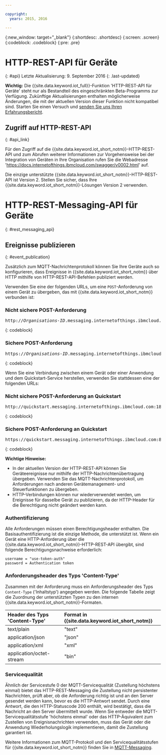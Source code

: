 ```yaml
---

copyright:
  years: 2015, 2016

---
```


{:new_window: target="_blank"}
{:shortdesc: .shortdesc}
{:screen: .screen}
{:codeblock: .codeblock}
{:pre: .pre}

# HTTP-REST-API für Geräte
{: #api}
Letzte Aktualisierung: 9. September 2016
{: .last-updated}

**Wichtig:** Die {{site.data.keyword.iot_full}}-Funktion 'HTTP-REST-API für Geräte' steht nur als Bestandteil des eingeschränkten Beta-Programms zur Verfügung. Zukünftige Aktualisierungen enthalten möglicherweise Änderungen, die mit der aktuellen Version dieser Funktion nicht kompatibel sind. Starten Sie einen Versuch und [senden Sie uns Ihren Erfahrungsbericht](https://developer.ibm.com/answers/smart-spaces/17/internet-of-things.html).

## Zugriff auf HTTP-REST-API
{: #api_link}

Für den Zugriff auf die {{site.data.keyword.iot_short_notm}}-HTTP-REST-API und zum Abrufen weiterer Informationen zur Vorgehensweise bei der Integration von Geräten in Ihre Organisation rufen Sie die Webadresse 'https://docs.internetofthings.ibmcloud.com/swagger/v0002.html' auf.

Die einzige unterstützte {{site.data.keyword.iot_short_notm}}-HTTP-REST-API ist Version 2. Stellen Sie sicher, dass Ihre {{site.data.keyword.iot_short_notm}}-Lösungen Version 2 verwenden.

# HTTP-REST-Messaging-API für Geräte
{: #rest_messaging_api}

## Ereignisse publizieren
{: #event_publication}

Zusätzlich zum MQTT-Nachrichtenprotokoll können Sie Ihre Geräte auch so konfigurieren, dass Ereignisse in {{site.data.keyword.iot_short_notm}} über HTTP mithilfe von HTTP-REST-API-Befehlen publiziert werden.

Verwenden Sie eine der folgenden URLs, um eine `POST`-Anforderung von einem Gerät zu übergeben, das mit {{site.data.keyword.iot_short_notm}} verbunden ist:

### Nicht sichere POST-Anforderung
<pre class="pre">http://<var class="keyword varname">Organisations-ID</var>.messaging.internetofthings.ibmcloud.com:1883/api/v0002/device/types/<var class="keyword varname">Typ-ID</var>/devices/<var class="keyword varname">Geräte-ID</var>/events/<var class="keyword varname">Ereignis-ID</var></pre>
{: codeblock}

### Sichere POST-Anforderung
<pre class="pre">https://<var class="keyword varname">Organisations-ID</var>.messaging.internetofthings.ibmcloud.com:8883/api/v0002/device/types/<var class="keyword varname">Typ-ID</var>/devices/<var class="keyword varname">Geräte-ID</var>/events/<var class="keyword varname">Ereignis-ID</var></pre>
{: codeblock}

Wenn Sie eine Verbindung zwischen einem Gerät oder einer Anwendung und dem Quickstart-Service herstellen, verwenden Sie stattdessen eine der folgenden URLs:

### Nicht sichere POST-Anforderung an Quickstart
<pre class="pre">http://quickstart.messaging.internetofthings.ibmcloud.com:1883/api/v0002/device/types/<var class="keyword varname">Typ-ID</var>/devices/<var class="keyword varname">Geräte-ID</var>/events/<var class="keyword varname">Ereignis-ID</var></pre>
{: codeblock}

### Sichere POST-Anforderung an Quickstart
<pre class="pre">https://quickstart.messaging.internetofthings.ibmcloud.com:8883/api/v0002/device/types/<var class="keyword varname">Typ-ID</var>/devices/<var class="keyword varname">Geräte-ID</var>/events/<var class="keyword varname">Ereignis-ID</var></pre>
{: codeblock}

**Wichtige Hinweise:**
- In der aktuellen Version der HTTP-REST-API können Sie Geräteereignisse nur mithilfe der HTTP-Nachrichtenübertragung übergeben. Verwenden Sie das MQTT-Nachrichtenprotokoll, um Anforderungen nach anderen Gerätemanagement- und Steuerfunktionen zu übergeben.
- HTTP-Verbindungen können nur wiederverwendet werden, um Ereignisse für dasselbe Gerät zu publizieren, da der HTTP-Header für die Berechtigung nicht geändert werden kann.

### Authentifizierung

Alle Anforderungen müssen einen Berechtigungsheader enthalten. Die Basisauthentifizierung ist die einzige Methode, die unterstützt ist. Wenn ein Gerät eine HTTP-Anforderung über die {{site.data.keyword.iot_short_notm}}-HTTP-REST-API übergibt, sind folgende Berechtigungsnachweise erforderlich:

```
username = "use-token-auth"
password = Authentication token
```

### Anforderungsheader des Typs 'Content-Type'

Zusammen mit der Anforderung muss ein Anforderungsheader des Typs `Content-Type` ('Inhaltstyp') angegeben werden. Die folgende Tabelle zeigt die Zuordnung der unterstützten Typen zu den internen {{site.data.keyword.iot_short_notm}}-Formaten.

|Header des Typs 'Content-Type'|Format in {{site.data.keyword.iot_short_notm}}|
|:---|:---|
|text/plain|"text"
|application/json| "json"
|application/xml | "xml"
|application/octet-stream|"bin"

### Servicequalität

Ähnlich der Servicestufe 0 der MQTT-Servicequalität (Zustellung höchstens einmal) bietet das HTTP-REST-Messaging die Zustellung nicht persistenter Nachrichten, prüft aber, ob die Anforderung richtig ist und an den Server gesendet werden kann, bevor es die HTTP-Antwort sendet. Durch eine Antwort, die den HTTP-Statuscode 200 enthält, wird bestätigt, dass die Nachricht an den Server übermittelt wurde. Wenn Sie entweder die MQTT-Servicequalitätsstufe 'höchstens einmal' oder das HTTP-Äquivalent zum Zustellen von Ereignisnachrichten verwenden, muss das Gerät oder die Anwendung Wiederholungslogik implementieren, damit die Zustellung garantiert ist.

Weitere Informationen zum MQTT-Protokoll und den Servicequalitätsstufen für {{site.data.keyword.iot_short_notm}} finden Sie in [MQTT-Messaging](../reference/mqtt/index.html).

